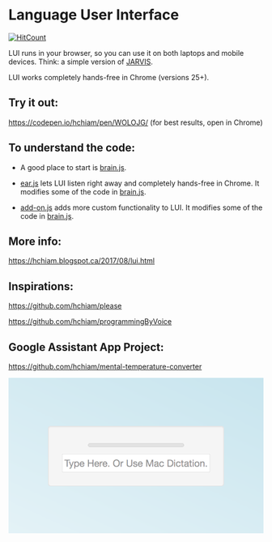 # Language User Interface

[![HitCount](http://hits.dwyl.com/hchiam/language-user-interface.svg)](http://hits.dwyl.com/hchiam/language-user-interface)

LUI runs in your browser, so you can use it on both laptops and mobile devices. Think: a simple version of [JARVIS](http://marvel-movies.wikia.com/wiki/J.A.R.V.I.S.).

LUI works completely hands-free in Chrome (versions 25+).

## Try it out:
https://codepen.io/hchiam/pen/WOLOJG/ (for best results, open in Chrome)

## To understand the code:

* A good place to start is [brain.js](https://github.com/hchiam/language-user-interface/blob/master/brain.js).

* [ear.js](https://github.com/hchiam/language-user-interface/blob/master/ear.js) lets LUI listen right away and completely hands-free in Chrome. It modifies some of the code in [brain.js](https://github.com/hchiam/language-user-interface/blob/master/brain.js).

* [add-on.js](https://github.com/hchiam/language-user-interface/blob/master/add-on.js) adds more custom functionality to LUI. It modifies some of the code in [brain.js](https://github.com/hchiam/language-user-interface/blob/master/brain.js).

## More info:
https://hchiam.blogspot.ca/2017/08/lui.html

## Inspirations:
https://github.com/hchiam/please

https://github.com/hchiam/programmingByVoice

## Google Assistant App Project:

https://github.com/hchiam/mental-temperature-converter

![screenshot](https://github.com/hchiam/language-user-interface/blob/master/screenshot.png)
